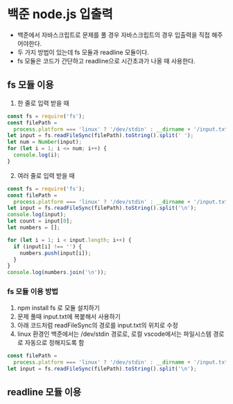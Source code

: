 # 백준 node.js 입출력

- 백준에서 자바스크립트로 문제를 풀 경우 자바스크립트의 경우 입출력을 직접 해주어야한다.
- 두 가지 방법이 있는데 fs 모듈과 readline 모듈이다.
- fs 모듈은 코드가 간단하고 readline으로 시간초과가 나올 때 사용한다.

## fs 모듈 이용

1. 한 줄로 입력 받을 때

```javascript
const fs = require('fs');
const filePath =
  process.platform === 'linux' ? '/dev/stdin' : __dirname + '/input.txt';
let input = fs.readFileSync(filePath).toString().split(' ');
let num = Number(input);
for (let i = 1; i <= num; i++) {
  console.log(i);
}
```

2. 여러 줄로 입력 받을 때

```javascript
const fs = require('fs');
const filePath =
  process.platform === 'linux' ? '/dev/stdin' : __dirname + '/input.txt';
let input = fs.readFileSync(filePath).toString().split('\n');
console.log(input);
let count = input[0];
let numbers = [];

for (let i = 1; i < input.length; i++) {
  if (input[i] !== '') {
    numbers.push(input[i]);
  }
}
console.log(numbers.join('\n'));
```

### fs 모듈 이용 방법

1. npm install fs 로 모듈 설치하기
2. 문제 풀때 input.txt에 복붙해서 사용하기
3. 아래 코드처럼 readFileSync의 경로를 input.txt의 위치로 수정
4. linux 환경인 백준에서는 /dev/stdin 경로로, 로컬 vscode에서는 파일시스템 경로로 자동으로 정해지도록 함

```javascript
const filePath =
  process.platform === 'linux' ? '/dev/stdin' : __dirname + '/input.txt';
let input = fs.readFileSync(filePath).toString().split('\n');
```

## readline 모듈 이용
